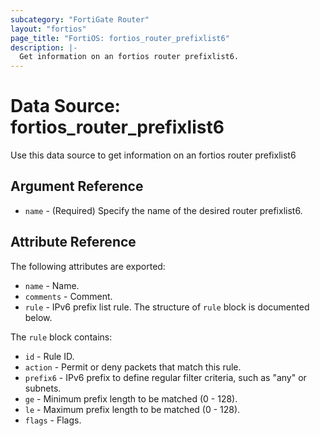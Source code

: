 ```yaml
---
subcategory: "FortiGate Router"
layout: "fortios"
page_title: "FortiOS: fortios_router_prefixlist6"
description: |-
  Get information on an fortios router prefixlist6.
---
```


# Data Source: fortios_router_prefixlist6
Use this data source to get information on an fortios router prefixlist6

## Argument Reference

* `name` - (Required) Specify the name of the desired router prefixlist6.

## Attribute Reference

The following attributes are exported:

* `name` - Name.
* `comments` - Comment.
* `rule` - IPv6 prefix list rule. The structure of `rule` block is documented below.

The `rule` block contains:

* `id` - Rule ID.
* `action` - Permit or deny packets that match this rule.
* `prefix6` - IPv6 prefix to define regular filter criteria, such as "any" or subnets.
* `ge` - Minimum prefix length to be matched (0 - 128).
* `le` - Maximum prefix length to be matched (0 - 128).
* `flags` - Flags.

